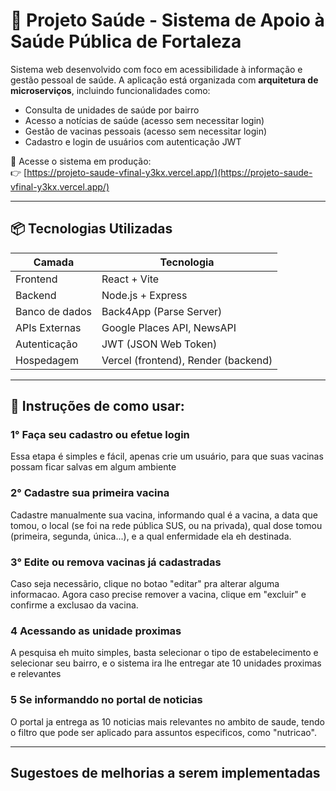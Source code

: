# 🏥 Projeto Saúde - Sistema de Apoio à Saúde Pública de Fortaleza

Sistema web desenvolvido com foco em acessibilidade à informação e gestão pessoal de saúde. A aplicação está organizada com **arquitetura de microserviços**, incluindo funcionalidades como:

- Consulta de unidades de saúde por bairro
- Acesso a notícias de saúde (acesso sem necessitar login)
- Gestão de vacinas pessoais (acesso sem necessitar login)
- Cadastro e login de usuários com autenticação JWT

🔗 Acesse o sistema em produção:  
👉 [https://projeto-saude-vfinal-y3kx.vercel.app/](https://projeto-saude-vfinal-y3kx.vercel.app/)

---

## 📦 Tecnologias Utilizadas

| Camada         | Tecnologia                          |
|----------------|-------------------------------------|
| Frontend       | React + Vite                        |
| Backend        | Node.js + Express                   |
| Banco de dados | Back4App (Parse Server)             |
| APIs Externas  | Google Places API, NewsAPI          |
| Autenticação   | JWT (JSON Web Token)                |
| Hospedagem     | Vercel (frontend), Render (backend) |

---

## 🚀 Instruções de como usar:

### 1° Faça seu cadastro ou efetue login

Essa etapa é simples e fácil, apenas crie um usuário, para que suas vacinas possam ficar salvas em algum ambiente

### 2° Cadastre sua primeira vacina

Cadastre manualmente sua vacina, informando qual é a vacina, a data que tomou, o local (se foi na rede pública SUS, ou na privada), qual dose tomou (primeira, segunda, única...), e a qual enfermidade ela eh destinada.

### 3° Edite ou remova vacinas já cadastradas

Caso seja necessãrio, clique no botao "editar" pra alterar alguma informacao. Agora caso precise remover a vacina, clique em "excluir" e confirme a exclusao da vacina.

### 4 Acessando as unidade proximas

A pesquisa eh muito simples, basta selecionar o tipo de estabelecimento e selecionar seu bairro, e o sistema ira lhe entregar ate 10 unidades proximas e relevantes

### 5 Se informanddo no portal de noticias

O portal ja entrega as 10 noticias mais relevantes no ambito de saude, tendo o filtro que pode ser aplicado para assuntos especificos, como "nutricao".

---

## Sugestoes de melhorias a serem implementadas

### 
